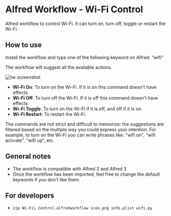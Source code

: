 Alfred Workflow - Wi-Fi Control
==========================

Alfred workflow to control Wi-Fi. It can turn on, turn off, toggle or restart the Wi-Fi.


How to use
----------

Install the workflow and type one of the following keyword on Alfred: "wifi"

The workflow will suggest all the available actions.

![tw screenshot](https://raw.githubusercontent.com/miromannino/alfred-wifi-control/master/screenshot.png "screenshot")

 - **Wi-Fi On**: To turn on the Wi-Fi. If it is on this command doesn't have effects.
 - **Wi-Fi Off**: To turn off the Wi-Fi. If it is off this command doesn't have effects.
 - **Wi-Fi Toggle**: To turn on the Wi-Fi if it is off, and off if it is on.
 - **Wi-Fi Restart**: To restart the Wi-Fi.

The commands are not strict and difficult to memorize: the suggestions are filtered based on the multiple way you could express your intention. For example, to turn on the Wi-Fi you can write phrases like: "wifi on", "wifi activate", "wifi up", etc.


General notes
-------------

 - The workflow is compatible with Alfred 2 and Alfred 3
 - Once the workflow has been imported, feel free to change the default keywords if you don't like them.


For developers
-------------

- `zip Wi-Fi\ Control.alfredworkflow icon.png info.plist wifi.py`
